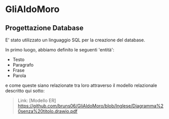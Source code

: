 # GliAldoMoro

## Progettazione Database ##

E' stato utilizzato un linguaggio SQL per la creazione del database.

In primo luogo, abbiamo definito le seguenti 'entità':

- Testo
- Paragrafo
- Frase
- Parola

e come queste siano relazionate tra loro attraverso il modello relazionale descritto qui sotto:

 > Link:
 > [Modello ER] https://github.com/bruns06/GliAldoMoro/blob/Inglese/Diagramma%20senza%20titolo.drawio.pdf

 
